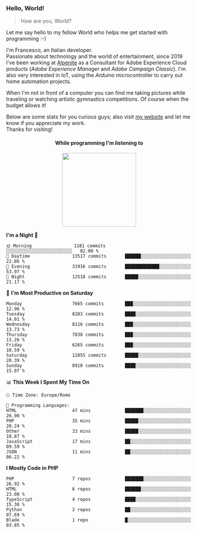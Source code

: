 ### Hello, World!

> How are you, World?

Let me say hello to my fellow World who helps me get started with programming :-)

I'm Francesco, an Italian developer.  
Passionate about technology and the world of entertainment, since 2019 I've been working at [Alpenite](https://www.alpenite.com) as a Consultant for Adobe Experience Cloud products (*Adobe Experience Manager* and *Adobe Campaign Classic*). I'm also very interested in IoT, using the *Arduino* microcontroller to carry out home automation projects.

When I'm not in front of a computer you can find me taking pictures while traveling or watching artistic gymnastics competitions. Of course when the budget allows it!

Below are some stats for you curious guys; also visit [my website](https://www.francescorega.eu) and let me know if you appreciate my work.  
Thanks for visiting!

<div align="center">
  <h4>While programming I'm listening to</h4>
  <a href="https://apps.francescorega.eu/now-playing/11147232609" target="_blank"><img src="https://apps.francescorega.eu/now-playing/11147232609" width="200"></a>
</div>

<!--START_SECTION:waka-->
**I'm a Night 🦉** 

```text
🌞 Morning                1181 commits        ░░░░░░░░░░░░░░░░░░░░░░░░░   02.00 % 
🌆 Daytime                13517 commits       ██████░░░░░░░░░░░░░░░░░░░   22.86 % 
🌃 Evening                31916 commits       █████████████░░░░░░░░░░░░   53.97 % 
🌙 Night                  12518 commits       █████░░░░░░░░░░░░░░░░░░░░   21.17 % 
```
📅 **I'm Most Productive on Saturday** 

```text
Monday                   7665 commits        ███░░░░░░░░░░░░░░░░░░░░░░   12.96 % 
Tuesday                  8283 commits        ████░░░░░░░░░░░░░░░░░░░░░   14.01 % 
Wednesday                8116 commits        ███░░░░░░░░░░░░░░░░░░░░░░   13.73 % 
Thursday                 7838 commits        ███░░░░░░░░░░░░░░░░░░░░░░   13.26 % 
Friday                   6265 commits        ███░░░░░░░░░░░░░░░░░░░░░░   10.59 % 
Saturday                 12055 commits       █████░░░░░░░░░░░░░░░░░░░░   20.39 % 
Sunday                   8910 commits        ████░░░░░░░░░░░░░░░░░░░░░   15.07 % 
```


📊 **This Week I Spent My Time On** 

```text
🕑︎ Time Zone: Europe/Rome

💬 Programming Languages: 
HTML                     47 mins             ███████░░░░░░░░░░░░░░░░░░   26.90 % 
PHP                      35 mins             █████░░░░░░░░░░░░░░░░░░░░   20.24 % 
Other                    33 mins             █████░░░░░░░░░░░░░░░░░░░░   18.87 % 
JavaScript               17 mins             ██░░░░░░░░░░░░░░░░░░░░░░░   09.59 % 
JSON                     11 mins             ██░░░░░░░░░░░░░░░░░░░░░░░   06.22 % 
```

**I Mostly Code in PHP** 

```text
PHP                      7 repos             ███████░░░░░░░░░░░░░░░░░░   26.92 % 
HTML                     6 repos             ██████░░░░░░░░░░░░░░░░░░░   23.08 % 
TypeScript               4 repos             ████░░░░░░░░░░░░░░░░░░░░░   15.38 % 
Python                   2 repos             ██░░░░░░░░░░░░░░░░░░░░░░░   07.69 % 
Blade                    1 repo              █░░░░░░░░░░░░░░░░░░░░░░░░   03.85 % 
```




<!--END_SECTION:waka-->
